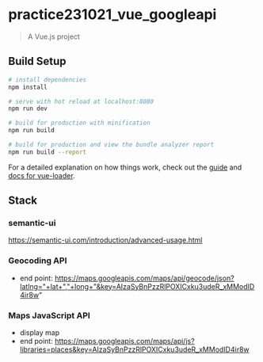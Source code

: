 # practice231021_vue_googleapi

> A Vue.js project

## Build Setup

```bash
# install dependencies
npm install

# serve with hot reload at localhost:8080
npm run dev

# build for production with minification
npm run build

# build for production and view the bundle analyzer report
npm run build --report
```

For a detailed explanation on how things work, check out the [guide](http://vuejs-templates.github.io/webpack/) and [docs for vue-loader](http://vuejs.github.io/vue-loader).

## Stack

### semantic-ui

https://semantic-ui.com/introduction/advanced-usage.html

### Geocoding API

- end point:
  https://maps.googleapis.com/maps/api/geocode/json?latlng="+lat+","+long+"&key=AIzaSyBnPzzRlPOXICxku3udeR_xMModID4ir8w"

### Maps JavaScript API

- display map
- end point:
  https://maps.googleapis.com/maps/api/js?libraries=places&key=AIzaSyBnPzzRlPOXICxku3udeR_xMModID4ir8w
